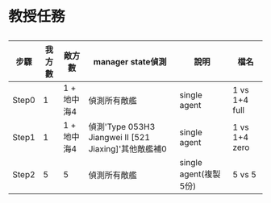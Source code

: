 # 教授任務
## 
|步驟|我方數|敵方數|manager state偵測|說明|檔名|
|---|---|---|---|---|---|
|Step0|1|1 + 地中海4|偵測所有敵艦|single agent|1 vs 1+4 full|
|Step1|1|1 + 地中海4|偵測'Type 053H3 Jiangwei II [521 Jiaxing]'其他敵艦補0|single agent|1 vs 1+4 zero|
|Step2|5|5|偵測所有敵艦|single agent(複製5份)|5 vs 5|
